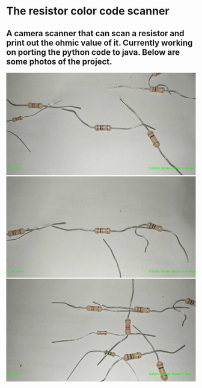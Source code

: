 # The resistor color code scanner

## A camera scanner that can scan a resistor and print out the ohmic value of it. Currently working on porting the python code to java. Below are some photos of the project.




![](Photo%20documentation/Example1.PNG)
![](Photo%20documentation/Example2.PNG)
![](Photo%20documentation/Example3.PNG)
